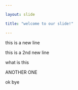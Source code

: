 ```yaml
---

layout: slide

title: "welcome to our slide!"

---
```

this is a new line 

this is a 2nd new line

what is this

ANOTHER ONE 

ok bye
